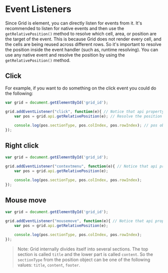 # Event Listeners

Since Grid is element, you can directly listen for events from it. It's recommended to listen for native events and then use the `getRelativePosition()` method to resolve which cell, area, or position are the target of the event. This is because Grid does not render every cell, and the cells are being reused across different rows. So it's important to resolve the position inside the event handler (such as, runtime resolving). You can use any native event and resolve the position by using the `getRelativePosition()` method.

## Click

For example, if you want to do something on the click event you could do the following:

```js
var grid = document.getElementById('grid_id');

grid.addEventListener("click", function(e){ // Notice that api property is not required here
	var pos = grid.api.getRelativePosition(e); // Resolve the position at runtime
	
	console.log(pos.sectionType, pos.colIndex, pos.rowIndex); // pos object contains a lot of information
});
```

## Right click

```js
var grid = document.getElementById('grid_id');

grid.addEventListener("contextmenu", function(e){ // Notice that api property is not required here
	var pos = grid.api.getRelativePosition(e);
	
	console.log(pos.sectionType, pos.colIndex, pos.rowIndex);
});
```

## Mouse move

```js
var grid = document.getElementById('grid_id');

grid.addEventListener("mousemove", function(e){ // Notice that api property is not required here
	var pos = grid.api.getRelativePosition(e);
	
	console.log(pos.sectionType, pos.colIndex, pos.rowIndex);
});
```

> Note: Grid internally divides itself into several sections. The top section is called `title` and the lower part is called `content`. So the `sectionType` from the position object can be one of the following values: `title`, `content`, `footer`.
